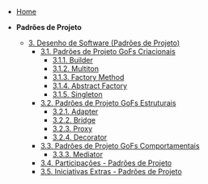 <!-- docs/_sidebar.md -->
- [Home](/docs)

- **Padrões de Projeto**
  - [3. Desenho de Software (Padrões de Projeto)](./PadroesDeProjeto/3.PadroesDeProjeto.md)
    - [3.1. Padrões de Projeto GoFs Criacionais](./PadroesDeProjeto/3.1.GoFsCriacionais.md)
      - [3.1.1. Builder](./PadroesDeProjeto/3.1.1.Builder.md)
      - [3.1.2. Multiton](./PadroesDeProjeto/3.1.2.Multiton.md)
      - [3.1.3. Factory Method](./PadroesDeProjeto/3.1.3.FactoryMethod.md)
      - [3.1.4. Abstract Factory](./PadroesDeProjeto/3.1.4.Abstract-factory.md)
      - [3.1.5. Singleton](./PadroesDeProjeto/3.1.5.Singleton.md)
    - [3.2. Padrões de Projeto GoFs Estruturais](./PadroesDeProjeto/3.2.GoFsEstruturais.md)
      - [3.2.1. Adapter](./PadroesDeProjeto/3.2.1.Adapter.md)
      - [3.2.2. Bridge](./PadroesDeProjeto/3.2.2.Bridge.md)
      - [3.2.3. Proxy](./PadroesDeProjeto/3.2.3.Proxy.md)
      - [3.2.4. Decorator](./PadroesDeProjeto/3.2.4.Decorator.md)
    - [3.3. Padrões de Projeto GoFs Comportamentais](./PadroesDeProjeto/3.3.GoFsComportamentais.md)
      - [3.3.3. Mediator](./PadroesDeProjeto/3.3.3.Mediator.md)
    - [3.4. Participações - Padrões de Projeto](./PadroesDeProjeto/3.4.ParticipacoesPadroes.md)
    - [3.5. Iniciativas Extras - Padrões de Projeto](./PadroesDeProjeto/3.5.IniciativasExtras.md)
